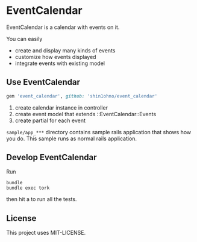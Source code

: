 # EventCalendar #

EventCalendar is a calendar with events on it.

You can easily

- create and display many kinds of events
- customize how events displayed
- integrate events with existing model

## Use EventCalendar ##

```ruby
gem 'event_calendar', github: 'shin1ohno/event_calendar'
```

1. create calendar instance in controller
2. create event model that extends ::EventCalendar::Events
3. create partial for each event

```sample/app_***``` directory contains sample rails application that shows how you do. This sample runs as normal rails application.

## Develop EventCalendar ##

Run

```
bundle
bundle exec tork
```

then hit a to run all the tests.

## License ##

This project uses MIT-LICENSE.
